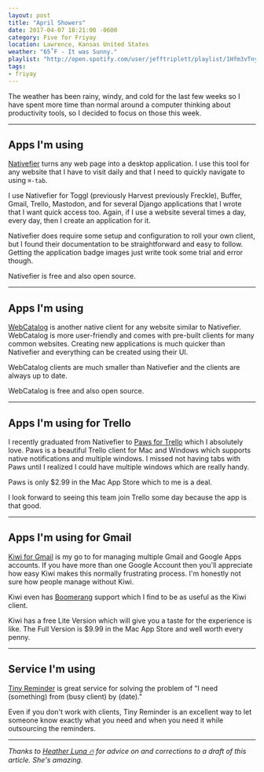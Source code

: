 ```yaml
---
layout: post
title: "April Showers"
date: 2017-04-07 18:21:00 -0600
category: Five for Friyay
location: Lawrence, Kansas United States
weather: "65˚F - It was Sunny."
playlist: "http://open.spotify.com/user/jefftriplett/playlist/1Hfm3vTnyRlga1sKLVw1hq"
tags:
- friyay
---
```


The weather has been rainy, windy, and cold for the last few weeks so I have spent more time than normal around a computer  thinking about productivity tools, so I decided to focus on those this week.

----

## Apps I'm using

[Nativefier](https://github.com/jiahaog/nativefier) turns any web page into a desktop application. I use this tool for any website that I have to visit daily and that I need to quickly navigate to using `⌘-tab`. 

I use Nativefier for Toggl (previously Harvest previously Freckle), Buffer, Gmail, Trello, Mastodon, and for several Django applications that I wrote that I want quick access too. Again, if I use a website several times a day, every day,  then I create an application for it.

Nativefier does require some setup and configuration to roll your own client, but I found their documentation to be straightforward and easy to follow. Getting the application badge images just write took some trial and error though. 

Nativefier is free and also open source.

----

## Apps I'm using

[WebCatalog](https://getwebcatalog.com/) is another native client for any website similar to Nativefier. WebCatalog is more user-friendly and comes with pre-built clients for many common websites. Creating new applications is much quicker than Nativefier and everything can be created using their UI.

WebCatalog clients are much smaller than Nativefier and the clients are always up to date.

WebCatalog is free and also open source.

----

## Apps I'm using for Trello

I recently graduated from Nativefier to [Paws for Trello](http://friendlyfox.es/pawsfortrello/) which I absolutely love. Paws is a beautiful Trello client for Mac and Windows which supports native notifications and multiple windows. I missed not having tabs with Paws until I realized I could have multiple windows which are really handy. 

Paws is only $2.99 in the Mac App Store which to me is a deal. 

I look forward to seeing this team join Trello some day because the app is that good.

----

## Apps I'm using for Gmail

[Kiwi for Gmail](http://www.kiwiforgmail.com/) is my go to for managing multiple Gmail and Google Apps accounts. If you have more than one Google Account then you'll appreciate how easy Kiwi makes this normally frustrating process. I'm honestly not sure how people manage without Kiwi. 

Kiwi even has [Boomerang](http://www.boomeranggmail.com/) support which I find to be as useful as the Kiwi client.

Kiwi has a free Lite Version which will give you a taste for the experience is like. The Full Version is $9.99 in the Mac App Store and well worth every penny.

----

## Service I'm using

[Tiny Reminder](http://tinyreminder.com/) is great service for solving the problem of "I need (something) from (busy client) by (date)." 

Even if you don't work with clients, Tiny Reminder is an excellent way to let someone know exactly what you need and when you need it while outsourcing the reminders. 

----

*Thanks to [Heather Luna :fire:](https://twitter.com/h34th3r329) for advice on and corrections to a draft of this article. She's amazing.*

